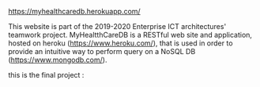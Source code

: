 https://myhealthcaredb.herokuapp.com/

This website is part of the 2019-2020 Enterprise ICT architectures' teamwork project. 
MyHealtthCareDB is a RESTful web site and application, hosted on heroku (https://www.heroku.com/), that is used in order to provide an intuitive way to perform query on a NoSQL DB (https://www.mongodb.com/).

this is the final project :
